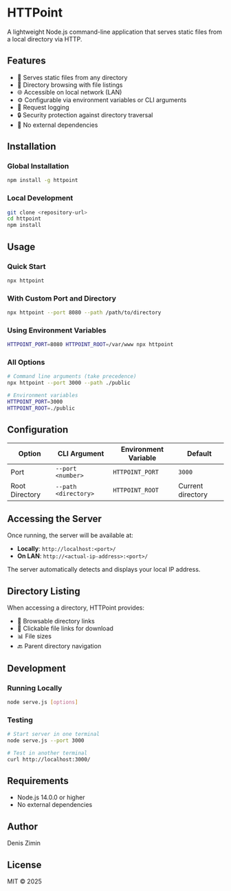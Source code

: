 # HTTPoint

A lightweight Node.js command-line application that serves static files from a local directory via HTTP.

## Features

- 🚀 Serves static files from any directory
- 📁 Directory browsing with file listings
- 🌐 Accessible on local network (LAN)
- ⚙️ Configurable via environment variables or CLI arguments
- 📝 Request logging
- 🔒 Security protection against directory traversal
- 💾 No external dependencies

## Installation

### Global Installation
```bash
npm install -g httpoint
```

### Local Development
```bash
git clone <repository-url>
cd httpoint
npm install
```

## Usage

### Quick Start
```bash
npx httpoint
```

### With Custom Port and Directory
```bash
npx httpoint --port 8080 --path /path/to/directory
```

### Using Environment Variables
```bash
HTTPOINT_PORT=8080 HTTPOINT_ROOT=/var/www npx httpoint
```

### All Options
```bash
# Command line arguments (take precedence)
npx httpoint --port 3000 --path ./public

# Environment variables
HTTPOINT_PORT=3000
HTTPOINT_ROOT=./public
```

## Configuration

| Option | CLI Argument | Environment Variable | Default |
|--------|--------------|---------------------|---------|
| Port | `--port <number>` | `HTTPOINT_PORT` | `3000` |
| Root Directory | `--path <directory>` | `HTTPOINT_ROOT` | Current directory |

## Accessing the Server

Once running, the server will be available at:
- **Locally**: `http://localhost:<port>/`
- **On LAN**: `http://<actual-ip-address>:<port>/`

The server automatically detects and displays your local IP address.

## Directory Listing

When accessing a directory, HTTPoint provides:
- 📁 Browsable directory links
- 📄 Clickable file links for download
- 📊 File sizes
- 🔙 Parent directory navigation

## Development

### Running Locally
```bash
node serve.js [options]
```

### Testing
```bash
# Start server in one terminal
node serve.js --port 3000

# Test in another terminal
curl http://localhost:3000/
```

## Requirements

- Node.js 14.0.0 or higher
- No external dependencies

## Author

Denis Zimin

## License

MIT © 2025
